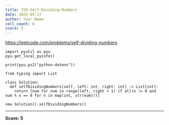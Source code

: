 ```yaml
---
title: 728-Self-Dividing-Numbers
date: 2025-05-17
author: Your Name
cell_count: 6
score: 5
---
```


https://leetcode.com/problems/self-dividing-numbers


```
import pyutil as pyu
pyu.get_local_pyinfo()
```


```
print(pyu.ps2("python-dotenv"))
```


```
from typing import List
```


```
class Solution:
  def selfDividingNumbers(self, left: int, right: int) -> List[int]:
    return [num for num in range(left, right + 1) if all(n != 0 and num % n == 0 for n in map(int, str(num)))]
```


```
new Solution().selfDividingNumbers()
```


---
**Score: 5**